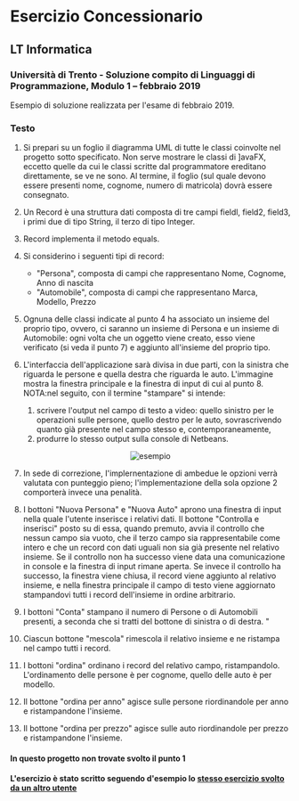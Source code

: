 # Esercizio Concessionario
## LT Informatica
### Università di Trento - Soluzione compito di Linguaggi di Programmazione, Modulo 1 – febbraio 2019

Esempio di soluzione realizzata per l'esame di febbraio 2019.

### Testo
1) Si prepari su un foglio il diagramma UML di tutte le classi coinvolte nel progetto sotto
specificato. Non serve mostrare le classi di ]avaFX, eccetto quelle da cui le classi scritte
dal programmatore ereditano direttamente, se ve ne sono. Al termine, il foglio (sul
quale devono essere presenti nome, cognome, numero di matricola) dovrà essere
consegnato.

2) Un Record è una struttura dati composta di tre campi fieldl, field2, field3, i primi due
di tipo String, il terzo di tipo Integer.

3) Record implementa il metodo equals.

4) Si considerino i seguenti tipi di record:
    * "Persona", composta di campi che rappresentano Nome, Cognome, Anno di nascita
    * "Automobile", composta di campi che rappresentano Marca, Modello, Prezzo

5) Ognuna delle classi indicate al punto 4 ha associato un insieme del proprio tipo,
ovvero, ci saranno un insieme di Persona e un insieme di Automobile: ogni volta che un
oggetto viene creato, esso viene verificato (si veda il punto 7) e aggiunto all'insieme del
proprio tipo.

6) L'interfaccia dell'applicazione sarà divisa in due parti, con la sinistra che riguarda le
persone e quella destra che riguarda le auto. L'immagine mostra la finestra principale
e la finestra di input di cui al punto 8.<br>
NOTA:nel seguito, con il termine "stampare" si intende:
    1. scrivere l'output nel campo di testo a video: quello sinistro per le operazioni
sulle persone, quello destro per le auto, sovrascrivendo quanto già presente nel
campo stesso e, contemporaneamente,
    2. produrre lo stesso output sulla console di Netbeans.
    
<p align="center">
  <img src="https://user-images.githubusercontent.com/39135429/60918326-5b781780-a293-11e9-8856-1616af8d6d51.png" alt="esempio">
</p>
    
7) In sede di correzione, I'implernentazione di ambedue le opzioni verrà valutata con
punteggio pieno; l'implementazione della sola opzione 2 comporterà invece una
penalità.

8) I bottoni "Nuova Persona" e "Nuova Auto" aprono una finestra di input nella quale
l'utente inserisce i relativi dati. Il bottone "Controlla e inserisci" posto su di essa,
quando premuto, avvia il controllo che nessun campo sia vuoto, che il terzo campo sia
rappresentabile come intero e che un record con dati uguali non sia già presente nel
relativo insieme. Se il controllo non ha successo viene data una comunicazione in
console e la finestra di input rimane aperta. Se invece il controllo ha successo, la
finestra viene chiusa, il record viene aggiunto al relativo insieme, e nella finestra
principale il campo di testo viene aggiornato stampandovi tutti i record dell'insieme in
ordine arbitrario.

9) I bottoni "Conta" stampano il numero di Persone o di Automobili presenti, a seconda
che si tratti del bottone di sinistra o di destra.
"

9) Ciascun bottone "mescola" rimescola il relativo insieme e ne ristampa nel campo tutti i
record.

10) I bottoni "ordina" ordinano i record del relativo campo, ristampandolo. L'ordinamento
delle persone è per cognome, quello delle auto è per modello.

11) Il bottone "ordina per anno" agisce sulle persone riordinandole per anno e
ristampandone l'insieme.

12) Il bottone "ordina per prezzo" agisce sulle auto riordinandole per prezzo e
ristampandone l'insieme.

#### In questo progetto non trovate svolto il punto 1

#### L'esercizio è stato scritto seguendo d'esempio lo [stesso esercizio svolto da un altro utente](https://github.com/Pater999/UNITN-lingProg-Concessionario/blob/master/README.md)
